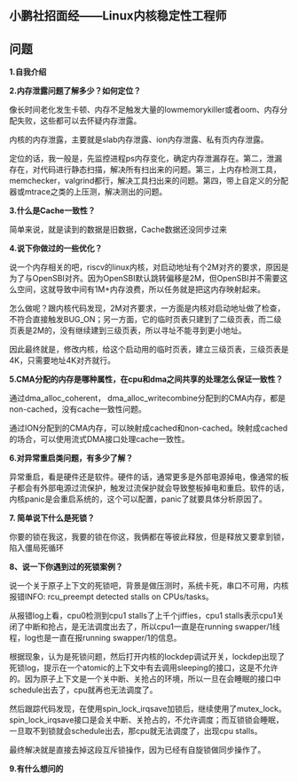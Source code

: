 
## 小鹏社招面经——Linux内核稳定性工程师

## **问题**

**1.自我介绍**

**2.内存泄露问题了解多少？如何定位？**

像长时间老化发生卡顿、内存不足触发大量的lowmemorykiller或者oom、内存分配失败，这些都可以去怀疑内存泄露。

内核的内存泄露，主要就是slab内存泄露、ion内存泄露、私有页内存泄露。

定位的话，我一般是，先监控进程ps内存变化，确定内存泄漏存在。第二，泄漏存在，对代码进行静态扫描，解决所有扫出来的问题。第三，上内存检测工具，memchecker，valgrind都行，解决工具扫出来的问题。第四，带上自定义的分配器或mtrace之类的上压测，解决测出的问题。

**3.什么是Cache一致性？**

简单来说，就是读到的数据是旧数据，Cache数据还没同步过来

**4.说下你做过的一些优化？**

说一个内存相关的吧，riscv的linux内核，对启动地址有个2M对齐的要求，原因是为了与OpenSBI对齐。因为OpenSBI默认跳转偏移是2M，但OpenSBI并不需要这么空间，这就导致中间有1M+内存浪费，所以任务就是把这内存映射起来。

怎么做呢？跟内核代码发现，2M对齐要求，一方面是内核对启动地址做了检查，不符合直接触发BUG_ON；另一方面，它的临时页表只建到了二级页表，而二级页表是2M的，没有继续建到三级页表，所以寻址不能寻到更小地址。

因此最终就是，修改内核，给这个启动用的临时页表，建立三级页表，三级页表是4K，只需要地址4K对齐就行。

**5.CMA分配的内存是哪种属性，在cpu和dma之间共享的处理怎么保证一致性？**

通过dma_alloc_coherent， dma_alloc_writecombine分配到的CMA内存，都是non-cached，没有cache一致性问题。

通过ION分配到的CMA内存，可以映射成cached和non-cached。映射成cached的场合，可以使用流式DMA接口处理cache一致性。

**6.对异常重启类问题，有多少了解？**

异常重启，看是硬件还是软件。硬件的话，通常更多是外部电源掉电，像通常的板子都会有外部电源过流保护，触发过流保护就会导致整板掉电和重启。软件的话，内核panic是会重启系统的，这个可以配置，panic了就要具体分析原因了。

**7. 简单说下什么是死锁？**

你要的锁在我这，我要的锁在你这，我俩都在等彼此释放，但是释放又要拿到锁，陷入僵局死循环

**8、说一下你遇到过的死锁案例？**

说一个关于原子上下文的死锁吧，背景是做压测时，系统卡死，串口不可用，内核报错INFO: rcu_preempt detected stalls on CPUs/tasks。

从报错log上看，cpu0检测到cpu1 stalls了上千个jiffies，cpu1 stalls表示cpu1关闭了中断和抢占，是无法调度出去了，所以cpu1一直是在running swapper/1线程，log也是一直在报running swapper/1的信息。

根据现象，认为是死锁问题，然后打开内核的lockdep调试开关，lockdep出现了死锁log，提示在一个atomic的上下文中有去调用sleeping的接口，这是不允许的。因为原子上下文是一个关中断、关抢占的环境，所以一旦在会睡眠的接口中schedule出去了，cpu就再也无法调度了。

然后跟踪代码发现，在使用spin_lock_irqsave加锁后，继续使用了mutex_lock。spin_lock_irqsave接口是会关中断、关抢占的，不允许调度；而互锁锁会睡眠，一旦取不到锁就会schedule出去，那cpu就无法调度了，出现cpu stalls。

最终解决就是直接去掉这段互斥锁操作，因为已经有自旋锁做同步操作了。

**9.有什么想问的**